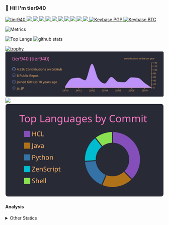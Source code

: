 ### 👋 Hi! I'm tier940

<p align="left"> 
  <a href="https://github.com/tier940/tier940/">
    <img src="https://komarev.com/ghpvc/?username=tier940" alt="tier940" />
  </a>
  <a href="http://twitter.com/tier940">
    <img height="20" src="https://img.shields.io/twitter/follow/tier940?label=Twitter&logo=twitter&style=flat" />
  </a>
  <a href="https://github.com/tier940">
    <img height="20" src="https://img.shields.io/github/followers/tier940?label=follow&logo=github&style=flat" />
  </a>
  <a href="https://www.reddit.com/user/tier940">
    <img height="20" src="https://img.shields.io/reddit/user-karma/combined/tier940?label=Reddit&logo=reddit&style=flat" />
  </a>
  <a href="https://stackoverflow.com/users/17317833/tier940">
    <img height="20" src="https://img.shields.io/stackexchange/stackoverflow/r/17317833?label=StackOverflow&logo=stack-overflow&style=flat" />
  </a>
  <a href="https://zenn.dev/tier940">
    <img height="20" src="https://zenn.badge.nikaera.com/s/tier940/likes" />
  </a>
  <a href="https://zenn.dev/tier940">
    <img height="20" src="https://zenn.badge.nikaera.com/s/tier940/followers" />
  </a>
  <a href="https://zenn.dev/tier940">
    <img height="20" src="https://zenn.badge.nikaera.com/s/tier940/articles" />
  </a>
  <a href="http://qiita.com/tier940">
    <img height="20" src="https://qiita-badge.apiapi.app/s/tier940/posts.svg" />
  </a>
  <a href="http://qiita.com/tier940">
    <img height="20" src="https://qiita-badge.apiapi.app/s/tier940/contributions.svg" />
  </a>
  <a href="https://github.com/tier940/tier940/">
    <img height="20" src="https://github.com/tier940/tier940/actions/workflows/main.yml/badge.svg" />
  </a>
  <a href="https://keybase.io/tier940">
    <img alt="Keybase PGP" src="https://img.shields.io/keybase/pgp/tier940">
  </a>
  <a href="https://keybase.io/tier940">
    <img alt="Keybase BTC" src="https://img.shields.io/keybase/btc/tier940">
  </a>
</p>

<!-- ![Metrics](https://metrics.lecoq.io/tier940) -->
![Metrics](https://github.com/tier940/tier940/blob/main/github-metrics.svg)

<p align="left"> 
  <img alt="Top Langs" height="150px" src="https://github-readme-stats.vercel.app/api/top-langs/?username=tier940&layout=compact&count_private=true&show_icons=true&show_icons=true&theme=onedark" />
  <img alt="github stats" height="150px" src="https://github-readme-stats.vercel.app/api?username=tier940&count_private=true&show_icons=true&show_icons=true&theme=onedark" />
</p>

[![trophy](https://github-profile-trophy.vercel.app/?username=tier940&theme=gruvbox)](https://github.com/ryo-ma/github-profile-trophy)
[![](https://raw.githubusercontent.com/tier940/tier940/master/profile-summary-card-output/dracula/0-profile-details.svg)](https://github.com/vn7n24fzkq/github-profile-summary-cards)
[![](https://raw.githubusercontent.com/tier940/tier940/master/profile-summary-card-output/dracula/1-repos-per-language.svg)](https://github.com/vn7n24fzkq/github-profile-summary-cards)
[![](https://raw.githubusercontent.com/tier940/tier940/master/profile-summary-card-output/dracula/2-most-commit-language.svg)](https://github.com/vn7n24fzkq/github-profile-summary-cards)

#### Analysis
<!-- <img height="150" src="https://github.com/tier940/tier940/blob/master/images/stat.svg" alt="Alternative Text"/> -->

<details>
  <summary>Other Statics</summary>
  <!--START_SECTION:waka-->
**🐱 My GitHub Data** 

> 🏆 324 Contributions in the Year 2022
 > 
> 📦 13.8 kB Used in GitHub's Storage 
 > 
> 💼 Opted to Hire
 > 
> 📜 14 Public Repositories 
 > 
> 🔑 0 Private Repositories  
 > 
**I'm an Early 🐤** 

```text
🌞 Morning    78 commits     ████░░░░░░░░░░░░░░░░░░░░░   18.14% 
🌆 Daytime    184 commits    ██████████░░░░░░░░░░░░░░░   42.79% 
🌃 Evening    130 commits    ███████░░░░░░░░░░░░░░░░░░   30.23% 
🌙 Night      38 commits     ██░░░░░░░░░░░░░░░░░░░░░░░   8.84%

```
📅 **I'm Most Productive on Saturday** 

```text
Monday       50 commits     ███░░░░░░░░░░░░░░░░░░░░░░   11.63% 
Tuesday      61 commits     ███░░░░░░░░░░░░░░░░░░░░░░   14.19% 
Wednesday    35 commits     ██░░░░░░░░░░░░░░░░░░░░░░░   8.14% 
Thursday     37 commits     ██░░░░░░░░░░░░░░░░░░░░░░░   8.6% 
Friday       64 commits     ███░░░░░░░░░░░░░░░░░░░░░░   14.88% 
Saturday     113 commits    ██████░░░░░░░░░░░░░░░░░░░   26.28% 
Sunday       70 commits     ████░░░░░░░░░░░░░░░░░░░░░   16.28%

```


📊 **This Week I Spent My Time On** 

```text
⌚︎ Time Zone: Asia/Tokyo

💬 Programming Languages: 
Other                    11 hrs 47 mins      ███████████████████░░░░░░   77.98% 
INI                      51 mins             █░░░░░░░░░░░░░░░░░░░░░░░░   5.64% 
Terraform                37 mins             █░░░░░░░░░░░░░░░░░░░░░░░░   4.17% 
YAML                     31 mins             ░░░░░░░░░░░░░░░░░░░░░░░░░   3.47% 
Markdown                 26 mins             ░░░░░░░░░░░░░░░░░░░░░░░░░   2.93%

🔥 Editors: 
Browser                  8 hrs 40 mins       ██████████████░░░░░░░░░░░   57.32% 
VS Code                  6 hrs 27 mins       ██████████░░░░░░░░░░░░░░░   42.68%

💻 Operating System: 
Windows                  14 hrs 3 mins       ███████████████████████░░   92.93% 
Linux                    1 hr 4 mins         █░░░░░░░░░░░░░░░░░░░░░░░░   7.07%

```

**I Mostly Code in Dockerfile** 

```text
Dockerfile               5 repos             ██████████░░░░░░░░░░░░░░░   41.67% 
PHP                      4 repos             ████████░░░░░░░░░░░░░░░░░   33.33% 
JavaScript               1 repo              ██░░░░░░░░░░░░░░░░░░░░░░░   8.33% 
HCL                      1 repo              ██░░░░░░░░░░░░░░░░░░░░░░░   8.33% 
Shell                    1 repo              ██░░░░░░░░░░░░░░░░░░░░░░░   8.33%

```


**Timeline**

![Chart not found](https://raw.githubusercontent.com/tier940/tier940/main/charts/bar_graph.png) 


 Last Updated on 04/04/2022 19:36:21 UTC
<!--END_SECTION:waka-->
</details>
